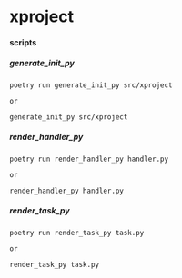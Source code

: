# xproject

#### scripts

##### generate_init_py

~~~shell
poetry run generate_init_py src/xproject

or

generate_init_py src/xproject
~~~

##### render_handler_py

~~~shell
poetry run render_handler_py handler.py

or

render_handler_py handler.py
~~~

##### render_task_py

~~~shell
poetry run render_task_py task.py

or

render_task_py task.py
~~~
